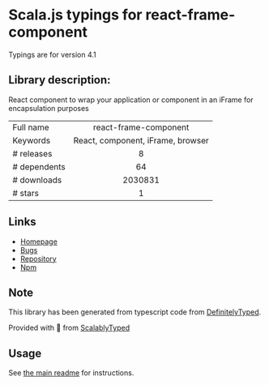 
# Scala.js typings for react-frame-component

Typings are for version 4.1

## Library description:
React component to wrap your application or component in an iFrame for encapsulation purposes

|                    |                 |
| ------------------ | :-------------: |
| Full name          | react-frame-component |
| Keywords           | React, component, iFrame, browser |
| # releases         | 8 |
| # dependents       | 64 |
| # downloads        | 2030831 |
| # stars            | 1 |

## Links
- [Homepage](https://github.com/ryanseddon/react-frame-component)
- [Bugs](https://github.com/ryanseddon/react-frame-component/issues)
- [Repository](https://github.com/ryanseddon/react-frame-component)
- [Npm](https://www.npmjs.com/package/react-frame-component)
    


## Note
This library has been generated from typescript code from [DefinitelyTyped](https://definitelytyped.org).

Provided with :purple_heart: from [ScalablyTyped](https://github.com/oyvindberg/ScalablyTyped)

## Usage
See [the main readme](../../readme.md) for instructions.


